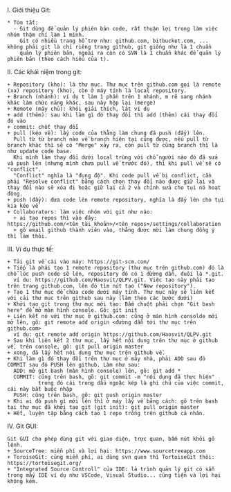 I.  Giới thiệu Git:

    * Tóm tắt:
      - Git dùng để quản lý phiên bản code, rất thuận lợi trong làm việc nhóm thậm chí làm 1 mình.
        Git có nhiều trang hỗ trợ như: github.com, bitbucket.com, ... không phải git là chỉ riêng trang github, git giống như là 1 chuẩn
        quản lý phiên bản, ngoài ra còn có SVN là 1 chuẩn khác để quản lý phiên bản (theo cách hiểu của t).

II. Các khái niệm trong git:

    + Repository (kho): là thư mục. Thư mục trên github.com gọi là remote (xa) repository (kho), còn ở máy tính là local repository.
    + Branch (nhánh): ví dụ t làm 1 phần trên 1 nhánh, m rẽ sang nhánh khác làm chức năng khác, sau này hộp lại (merge)
    + Remote (máy chủ): khỏi giải thích, lát ví dụ
    + add (thêm): sau khi làm gì đó thay đổi thì add (thêm) cái thay đổi đó vào
    + commit: chốt thay đổi
    + pull (kéo về): lấy code của thằng làm chung đã push (đẩy) lên.
      Pull từ từ branch nào về branch hiện tại cũng được, nếu pull từ branch khác thì sẽ có "Merge" xảy ra, còn pull từ cũng branch thì là như update code base. 
      Khi mình làm thay đổi dưới local trùng với chỗ người nào đó đã sửa và push lên (nhưng mình chưa pull về trước đó), thì khi pull về sẽ có "conflict". 
      "Conflict" nghĩa là "đụng độ". Khi code pull về bị conflict, cần phải "Resolve conflict" bằng cách chọn thay đổi nào được giữ lại và thay đổi nào sẽ xóa đi hoặc giữ lại cả 2 và chỉnh sửa cho tụi nó hoạt động.
    + push (đẩy): đưa code lên remote repository, nghĩa là đẩy lên cho tụi kia kéo về
    + Collaborators: làm việc nhóm với git như nào:
      + ai tạo repos thì vào đây: https://github.com/<tên_tài_khoản>/<tên_repos>/settings/collaboration
      + gõ email github thành viên vào, thằng được mời làm chung đồng ý thì làm thôi.      

III. Ví dụ thực tế:

    + Tải git về cài vào máy: https://git-scm.com/
    + Tiếp là phải tạo 1 remote repository (thư mục trên github.com) đó là chỗ lúc push code sẽ lên, repository đó có 1 đừờng dẫn, đuôi là *.git.
      ví du: https://github.com/Haosvit/QLPV.git. Việc tạo này phải tạo trên trang github.com, lên đó tìm nút tạo ("New repository").
    + Tạo 1 thư mục để chứa code dưới máy tính. Thư mục này sẽ liên kết với cái thư mục trên github sau này (làm theo các bước dưới)
    + Khởi tạo git trong thư mục mới tạo: Bấm chuột phải chọn "Git bash here" để mở màn hình console. Gõ: git init
    + Liên kết nó với thư mục ở github.com: cũng ở màn hình consolde mới mở lên, gõ: git remote add origin <đường dẫn tới thư mục trên github.com>
      ví dụ: git remote add origin https://github.com/Haosvit/QLPV.git
    + Sau khi liên kết 2 thư mục, lấy hết nội dung trên thư mục ở github về, trên console, gõ: git pull origin master
    + xong, đã lấy hết nội dung thư mục trên github về.
    + Khi làm gì đó thay đổi trên thư mục ở máy nhà, phải ADD sau đó COMMIT sau đó PUSH lên github. Làm như sau:
      ADD: mở git bash (màn hình console) lên, gõ: git add *
      COMMIT: cũng trên bash, gõ: git commit -m "nội dụng đã thực hiện"
              trong đó cái trong dấu ngoặc kép là ghi chú của việc commit, cái này bắt buộc nhập
      PUSH: cũng trên bash, gõ: git push origin master
    + Khi ai đó push gì mới lên thì ở máy lấy về bằng cách: gõ trên bash tại thư mục đã khởi tạo git (git init): git pull origin master
    + Hết, luyện tập bằng cách tạo 1 repo trống trên github cá nhân.    
    
IV. Git GUI:

    Git GUI cho phép dùng git với giao diện, trực quan, bấm nút khỏi gõ lệnh.
    + SourceTree: miễn phí và lợi hại: https://www.sourcetreeapp.com
    + ToroiseGit: cũng miễn phí, ai dùng svn quen thì TortoiseGit thôi: https://tortoisegit.org/
    + "Integrated Source Controll" của IDE: là trình quản lý git có sẵn trong mấy IDE ví dụ như VSCode, Visual Studio... cũng tiện và lợi hại không kém.
        

